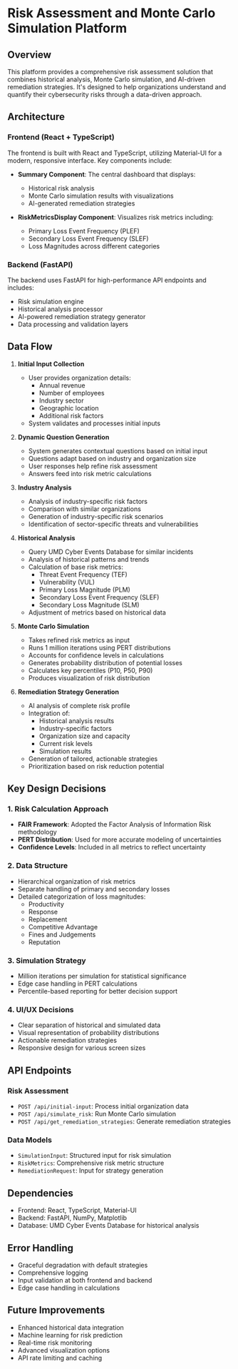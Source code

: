 # Risk Assessment and Monte Carlo Simulation Platform

## Overview
This platform provides a comprehensive risk assessment solution that combines historical analysis, Monte Carlo simulation, and AI-driven remediation strategies. It's designed to help organizations understand and quantify their cybersecurity risks through a data-driven approach.

## Architecture

### Frontend (React + TypeScript)
The frontend is built with React and TypeScript, utilizing Material-UI for a modern, responsive interface. Key components include:

- **Summary Component**: The central dashboard that displays:
  - Historical risk analysis
  - Monte Carlo simulation results with visualizations
  - AI-generated remediation strategies

- **RiskMetricsDisplay Component**: Visualizes risk metrics including:
  - Primary Loss Event Frequency (PLEF)
  - Secondary Loss Event Frequency (SLEF)
  - Loss Magnitudes across different categories

### Backend (FastAPI)
The backend uses FastAPI for high-performance API endpoints and includes:

- Risk simulation engine
- Historical analysis processor
- AI-powered remediation strategy generator
- Data processing and validation layers

## Data Flow

1. **Initial Input Collection**
   - User provides organization details:
     - Annual revenue
     - Number of employees
     - Industry sector
     - Geographic location
     - Additional risk factors
   - System validates and processes initial inputs

2. **Dynamic Question Generation**
   - System generates contextual questions based on initial input
   - Questions adapt based on industry and organization size
   - User responses help refine risk assessment
   - Answers feed into risk metric calculations

3. **Industry Analysis**
   - Analysis of industry-specific risk factors
   - Comparison with similar organizations
   - Generation of industry-specific risk scenarios
   - Identification of sector-specific threats and vulnerabilities

4. **Historical Analysis**
   - Query UMD Cyber Events Database for similar incidents
   - Analysis of historical patterns and trends
   - Calculation of base risk metrics:
     - Threat Event Frequency (TEF)
     - Vulnerability (VUL)
     - Primary Loss Magnitude (PLM)
     - Secondary Loss Event Frequency (SLEF)
     - Secondary Loss Magnitude (SLM)
   - Adjustment of metrics based on historical data

5. **Monte Carlo Simulation**
   - Takes refined risk metrics as input
   - Runs 1 million iterations using PERT distributions
   - Accounts for confidence levels in calculations
   - Generates probability distribution of potential losses
   - Calculates key percentiles (P10, P50, P90)
   - Produces visualization of risk distribution

6. **Remediation Strategy Generation**
   - AI analysis of complete risk profile
   - Integration of:
     - Historical analysis results
     - Industry-specific factors
     - Organization size and capacity
     - Current risk levels
     - Simulation results
   - Generation of tailored, actionable strategies
   - Prioritization based on risk reduction potential

## Key Design Decisions

### 1. Risk Calculation Approach
- **FAIR Framework**: Adopted the Factor Analysis of Information Risk methodology
- **PERT Distribution**: Used for more accurate modeling of uncertainties
- **Confidence Levels**: Included in all metrics to reflect uncertainty

### 2. Data Structure
- Hierarchical organization of risk metrics
- Separate handling of primary and secondary losses
- Detailed categorization of loss magnitudes:
  - Productivity
  - Response
  - Replacement
  - Competitive Advantage
  - Fines and Judgements
  - Reputation

### 3. Simulation Strategy
- Million iterations per simulation for statistical significance
- Edge case handling in PERT calculations
- Percentile-based reporting for better decision support

### 4. UI/UX Decisions
- Clear separation of historical and simulated data
- Visual representation of probability distributions
- Actionable remediation strategies
- Responsive design for various screen sizes

## API Endpoints

### Risk Assessment
- `POST /api/initial-input`: Process initial organization data
- `POST /api/simulate_risk`: Run Monte Carlo simulation
- `POST /api/get_remediation_strategies`: Generate remediation strategies

### Data Models
- `SimulationInput`: Structured input for risk simulation
- `RiskMetrics`: Comprehensive risk metric structure
- `RemediationRequest`: Input for strategy generation

## Dependencies
- Frontend: React, TypeScript, Material-UI
- Backend: FastAPI, NumPy, Matplotlib
- Database: UMD Cyber Events Database for historical analysis

## Error Handling
- Graceful degradation with default strategies
- Comprehensive logging
- Input validation at both frontend and backend
- Edge case handling in calculations

## Future Improvements
- Enhanced historical data integration
- Machine learning for risk prediction
- Real-time risk monitoring
- Advanced visualization options
- API rate limiting and caching 